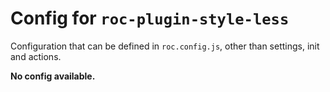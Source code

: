 # Config for `roc-plugin-style-less`

Configuration that can be defined in `roc.config.js`, other than settings, init and actions.

__No config available.__